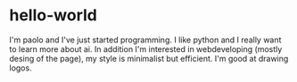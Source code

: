 # hello-world

I'm paolo and I've just started programming. I like python and I really want to learn more about ai.
In addition I'm interested in webdeveloping (mostly desing of the page), my style is minimalist but efficient.
I'm good at drawing logos.
